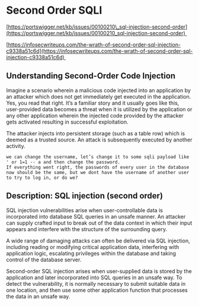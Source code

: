# Second Order SQLI
[https://portswigger.net/kb/issues/00100210\_sql-injection-second-order](https://portswigger.net/kb/issues/00100210_sql-injection-second-order) 

[https://infosecwriteups.com/the-wrath-of-second-order-sql-injection-c9338a51c6d](https://infosecwriteups.com/the-wrath-of-second-order-sql-injection-c9338a51c6d) 

Understanding Second-Order Code Injection
-----------------------------------------

Imagine a scenario wherein a malicious code injected into an application by an attacker which does not get immediately get executed in the application.   
Yes, you read that right. It’s a familiar story and it usually goes like this, user-provided data becomes a threat when it is utilized by the application or any other application wherein the injected code provided by the attacker gets activated resulting in successful exploitation.

The attacker injects into persistent storage (such as a table row) which is deemed as a trusted source. An attack is subsequently executed by another activity.

```text-plain
we can change the username, let’s change it to some sqli payload like ' or 1=1 -- a and then change the password.
If everything went right, the passwords of every user in the database now should be the same, but we dont have the username of another user to try to log in, or do we?
```

Description: SQL injection (second order)
-----------------------------------------

SQL injection vulnerabilities arise when user-controllable data is incorporated into database SQL queries in an unsafe manner. An attacker can supply crafted input to break out of the data context in which their input appears and interfere with the structure of the surrounding query.

A wide range of damaging attacks can often be delivered via SQL injection, including reading or modifying critical application data, interfering with application logic, escalating privileges within the database and taking control of the database server.

Second-order SQL injection arises when user-supplied data is stored by the application and later incorporated into SQL queries in an unsafe way. To detect the vulnerability, it is normally necessary to submit suitable data in one location, and then use some other application function that processes the data in an unsafe way.